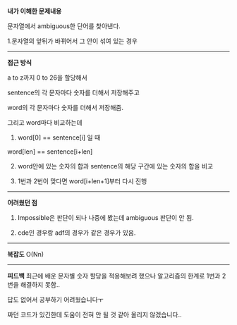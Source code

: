 **내가 이해한 문제내용**

문자열에서 ambiguous한 단어를 찾아낸다.

1.문자열의 앞뒤가 바뀌어서 그 안이 섞여 있는 경우

 <hr/>
 
**접근 방식**

a to z까지 0 to 26을 할당해서

sentence의 각 문자마다 숫자를 더해서 저장해주고

word의 각 문자마다 숫자를 더해서 저장해줌.

그리고 word마다 비교하는데 

1. word[0] == sentence[i] 일 때

word[len] == sentence[i+len]
 
2. word안에 있는 숫자의 합과 sentence의 해당 구간에 있는 숫자의 합을 비교 

3. 1번과 2번이 맞다면 word[i+len+1]부터 다시 진행


 <hr/>
 
**어려웠던 점**

1. Impossible은 판단이 되나 나중에 봤는데 ambiguous 판단이 안 됨.

2. cde인 경우랑 adf의 경우가 같은 경우가 있음. 


<hr/>

**복잡도**
O(Nn)

<hr/>

**피드백**
최근에 배운 문자별 숫자 할당을 적용해보려 했으나 알고리즘의 한계로 1번과 2번을 해결하지 못함..

답도 없어서 공부하기 어려웠습니다ㅜ

짜던 코드가 있긴한데 도움이 전혀 안 될 것 같아 올리지 않겠습니다..
